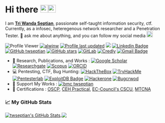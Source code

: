 # Hi there <img src="https://media.giphy.com/media/hvRJCLFzcasrR4ia7z/giphy.gif" width="25px"><img src="https://emojis.slackmojis.com/emojis/images/1643517063/31101/meow_fluffy-deal-with-it.gif?1643517063" width="25px">
I am [**Tri Wanda Septian**](https://twseptian.github.io/), passionate self-taught information security, ctf. Currently, as a infosec, heteregenous network researcher and a Penetration Tester. 💬 ask me about anything, and you can follow my social media <img src="https://emojis.slackmojis.com/emojis/images/1643515259/12806/meow_attention.png?1643515259" width="20px"><br>

![Profile Viewer](https://komarev.com/ghpvc/?username=twseptian)
<a href="https://github.com/twseptian" target="_blank"><img alt="alwinw" src="https://badges.pufler.dev/visits/alwinw/alwinw?logo=GitHub&label=visits&color=success&logoColor=white&style=flat-square"/></a>
[![Profile last updated](https://img.shields.io/github/last-commit/twseptian/twseptian/master?label=Last%20updated&style=flat)](https://github.com/twseptian/twseptian/commits)
<a href="https://twitter.com/twseptian_" ><img src="https://img.shields.io/twitter/follow/twseptian_.svg?style=social" /></a>
[![Linkedin Badge](https://img.shields.io/badge/-twseptian-blue?style=social&logo=Linkedin&logoColor=blue&link=https://www.linkedin.com/in/twseptian/)](https://www.linkedin.com/in/twseptian/)
[![GitHub twseptian](https://img.shields.io/github/followers/twseptian?label=follow&style=social)](https://github.com/twseptian)
[![GitHub stars](https://img.shields.io/github/stars/twseptian?logo=GitHub&style=social)](https://github.com/twseptian)
[![GitLab](https://img.shields.io/badge/-gitlab-%23FCA121?logo=gitlab&color=gray&style=social)](https://gitlab.com/twseptian/)
[![Credly](https://img.shields.io/badge/-Credly-%23FF6B00?logo=credly&logoColor=white&style=flat)](https://www.credly.com/users/tri-wanda-septian/badges)
[![Gmail Badge](https://img.shields.io/badge/-twseptian@gmail.com-c14438?style=social&logo=Gmail&logoColor=red&link=mailto:twseptian@gmail.com)](mailto:twseptian@gmail.com)
- 📖 Research, Publications, and Works : [![Google Scholar](https://img.shields.io/badge/googlescholar-%234285F4.svg?&style=flat&logo=google-scholar&logoColor=white)](https://scholar.google.com.tw/citations?user=XMuXhkAAAAAJ&hl=en)
[![Researchgate](https://img.shields.io/badge/researchgate-%2300CCBB.svg?&style=flat&logo=researchgate&logoColor=white)](https://www.researchgate.net/profile/Tri_Septian)
[![Scopus](https://img.shields.io/badge/scopus-%23E9711C.svg?&style=flat&logo=scopus&logoColor=white)](https://www.scopus.com/authid/detail.uri?authorId=57194205196)
[![ORCID](https://img.shields.io/badge/-ORCID-A6CE39?style=flat&logo=ORCID&logoColor=white)](https://orcid.org/0000-0001-7031-7343)
- 💻 Pentesting, CTF, Bug Hunting: [![HackTheBox](https://img.shields.io/badge/-HackTheBox-%239FEF00?style=flat&logo=hackthebox&logoColor=white)](https://app.hackthebox.com/profile/183432)
[![TryHackMe](https://img.shields.io/badge/-TryHackMe-%23212C42?style=flat&logo=tryhackme&logoColor=white)](https://tryhackme.com/p/twsterlab)
[![Pentesterlab](https://img.shields.io/badge/-pentesterlab-blue?logo=pentesterlab&color=blue&style=flat)](https://pentesterlab.com/profile/twsterlab)
[![ExploitDB Badge](https://img.shields.io/badge/-ExploitDB-red?style=flat&logo=kalilinux&logoColor=white&link=hhttps://www.exploit-db.com/?author=11552)](https://www.exploit-db.com/?author=11552) [![Hackerone](https://img.shields.io/badge/-hackerone-black?logo=hackerone&color=gray&style=flat)](https://hackerone.com/twseptian)
[![Bugcrwod](https://img.shields.io/badge/bugcrowd-%23FE7A16.svg?logo=bugcrowd&color=white&style=flat)](https://bugcrowd.com/twseptian)
- 💸 Support My Works : [![bmc twseptian](https://img.shields.io/badge/support-@-ff69b4.svg?style=flat&color=white&logo=buy%20me%20a%20coffee)](https://www.buymeacoffee.com/twseptian)
- 🏅 Certifications : <a href="https://www.credly.com/badges/02bbb253-d62a-49c2-962f-2035b6f7f605">OSCP</a>, <a href="https://aspen.eccouncil.org/VerifyBadge?type=certification&a=RjLpHlv94HwrHByLKZw02VkNYlg0sDNqTcb0UnyQ760=">CEH Practical</a>, <a href="https://aspen.eccouncil.org/VerifyBadge?type=certification&a=PT/lBHpBqJmv25cmnUnNBgw+gbw9/7R5i+CSXG/NGXY=">EC-Council's CSCU</a>, <a href="https://mikrotik.com/training/certificates/b51121c81a4786e8ce7">MTCNA</a>

### 📈 My GitHub Stats
<a href="https://twseptian.github.io/">
  <img align="center" src="https://github-readme-stats.vercel.app/api?username=twseptian&count_private=true&show_icons=true&line_height=33&theme=tokyonight" alt="twseptian's GitHub Stats" />
</a>
<a href="https://twseptian.github.io/">
  <img align="center" src="https://github-readme-stats.vercel.app/api/top-langs/?username=twseptian&langs_count=4&line_height=35&theme=tokyonight" />
</a>

